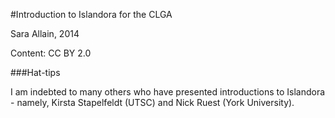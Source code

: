 #Introduction to Islandora for the CLGA

Sara Allain, 2014

Content: CC BY 2.0

###Hat-tips

I am indebted to many others who have presented introductions to Islandora - namely, Kirsta Stapelfeldt (UTSC) and Nick Ruest (York University).
